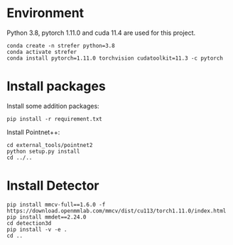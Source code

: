 # Environment
Python 3.8, pytorch 1.11.0 and cuda 11.4 are used for this project.
```
conda create -n strefer python=3.8
conda activate strefer
conda install pytorch=1.11.0 torchvision cudatoolkit=11.3 -c pytorch
```

# Install packages
Install some addition packages:
```
pip install -r requirement.txt
```
Install Pointnet++:
```
cd external_tools/pointnet2
python setup.py install
cd ../..
```

# Install Detector
```
pip install mmcv-full==1.6.0 -f https://download.openmmlab.com/mmcv/dist/cu113/torch1.11.0/index.html
pip install mmdet==2.24.0
cd detection3d
pip install -v -e .
cd ..
```
